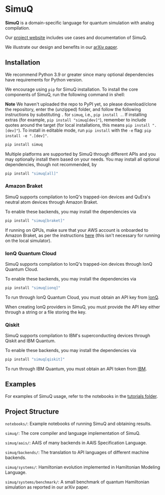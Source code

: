 # SimuQ

**SimuQ** is a domain-specific language for quantum simulation with analog compilation.

Our [project website](https://pickspeng.github.io/SimuQ/) includes use cases and documentation of SimuQ.

We illustrate our design and benefits in our [arXiv paper](https://arxiv.org/abs/2303.02775).

## Installation

We recommend Python 3.9 or greater since many optional dependencies have requirements for Python version.

We encourage using `pip` for SimuQ installation. To install the core components of SimuQ, run the following command in shell:

**Note** We haven't uploaded the repo to PyPI yet, so please download/clone the repository, enter the (unzipped) folder, and follow the following instructions by substituting `.` for `simuq`, i.e., `pip install .`. If installing extras (for example, `pip install "simuq[dev]"`), remember to include quotes around the target (for local installations, this means `pip install ".[dev]"`). To install in editable mode, run `pip install` with the `-e` flag: `pip install -e ".[dev]"`.

```bash
pip install simuq
```

Multiple platforms are supported by SimuQ through different APIs and you may optionally install them based on your needs. You may install all optional dependencies, though not recommended, by

```bash
pip install "simuq[all]"
```

### Amazon Braket

SimuQ supports compilation to IonQ's trapped-ion devices and QuEra's neutral atom devices through Amazon Braket.

To enable these backends, you may install the dependencies via

```bash
pip install "simuq[braket]"
```

If running on QPUs, make sure that your AWS account is onboarded to Amazon Braket, as per the instructions [here](https://github.com/amazon-braket/amazon-braket-sdk-python#prerequisites) (this isn't necessary for running on the local simulator).

### IonQ Quantum Cloud

SimuQ supports compilation to IonQ's trapped-ion devices through IonQ Quantum Cloud.

To enable these backends, you may install the dependencies via

```bash
pip install "simuq[ionq]"
```

To run through IonQ Quantum Cloud, you must obtain an API key from [IonQ](https://ionq.com/quantum-cloud).

When creating IonQ providers in SimuQ, you must provide the API key either through a string or a file storing the key.

### Qiskit

SimuQ supports compilation to IBM's superconducting devices through Qiskit and IBM Quantum.

To enable these backends, you may install the dependencies via

```bash
pip install "simuq[qiskit]"
```

To run through IBM Quantum, you must obtain an API token from [IBM](https://quantum-computing.ibm.com/).

## Examples

For examples of SimuQ usage, refer to the notebooks in the [tutorials folder](https://github.com/PicksPeng/SimuQ/tree/main/notebooks/tutorials).

## Project Structure

`notebooks/`: Example notebooks of running SimuQ and obtaining results.

`simuq/`: The core compiler and language implementation of SimuQ.

`simuq/aais/`: AAIS of many backends in AAIS Specification Language.

`simuq/backends/`: The translation to API languages of different machine backends.

`simuq/systems/`: Hamiltonian evolution implemented in Hamiltonian Modeling Language.

`simuq/systems/benchmark/`: A small benchmark of quantum Hamiltonian simulation as reported in our arXiv paper.



